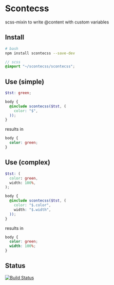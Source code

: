 # Scontecss
scss-mixin to write @content with custom variables

## Install
```sh
# bash
npm install scontecss --save-dev
```

```scss
// scss
@import "~/scontecss/scontecss";
```

## Use (simple)

```SCSS
$tst: green;

body {
  @include scontecss($tst, (
    color: "$",
  ));
}
```

results in

```CSS
body {
  color: green;
}
```


## Use (complex)
```SCSS
$tst: (
  color: green,
  width: 100%,
);

body {
  @include scontecss($tst, (
    color: "$.color",
    width: "$.width",
  ));
}
```

results in

```CSS
body {
  color: green;
  width: 100%;
}
```


## Status
[![Build Status](https://travis-ci.org/signalwerk/scontecss.svg?branch=master)](https://travis-ci.org/signalwerk/scontecss)
